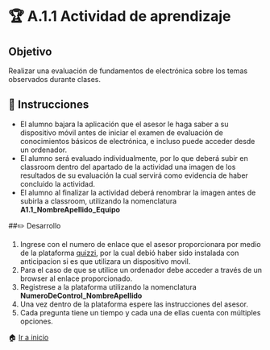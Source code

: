 # :trophy: A.1.1 Actividad de aprendizaje

## Objetivo

Realizar una evaluación de fundamentos de electrónica sobre los temas observados durante clases.

## :blue_book: Instrucciones

+ El alumno bajara la aplicación que el asesor le haga saber a su dispositivo móvil antes de iniciar el examen de evaluación de conocimientos básicos de electrónica, e incluso puede acceder desde un ordenador.
+ El alumno será evaluado individualmente, por lo que deberá subir en classroom dentro del apartado de la actividad una imagen de los resultados de su evaluación la cual servirá como evidencia de haber concluido la actividad.
+ El alumno al finalizar la actividad deberá renombrar la imagen antes de subirla a classroom, utilizando la nomenclatura **A1.1_NombreApellido_Equipo**

##:pencil2: Desarrollo

1. Ingrese con el numero de enlace que el asesor proporcionara por medio de la plataforma [quizzi](https://quizizz.com/), por la cual debió haber sido instalada con anticipacion si es que utilizara un dispositivo movil.
2. Para el caso de que se utilice un ordenador debe acceder a través de un browser al enlace proporcionado.
3. Registrese a la plataforma utilizando la nomenclatura **NumeroDeControl_NombreApellido**
4. Una vez dentro de la plataforma espere las instrucciones del asesor.
5. Cada pregunta tiene un tiempo y cada una de ellas cuenta con múltiples opciones.
  
:house: [Ir a inicio](/docs/D0.1_FundamentosElectronicaBasica.md)
